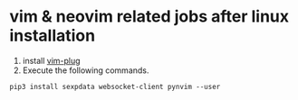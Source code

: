 # vim & neovim related jobs after linux installation

1. install [vim-plug](https://github.com/junegunn/vim-plug)
1. Execute the following commands.

~~~
pip3 install sexpdata websocket-client pynvim --user
~~~
